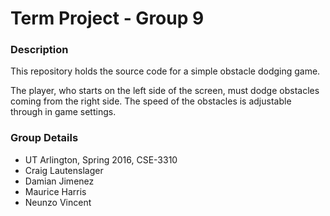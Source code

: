 # Term Project - Group 9
### Description
This repository holds the source code for a simple obstacle dodging game.

The player, who starts on the left side of the screen, must dodge obstacles coming from the right side. The speed of the obstacles is adjustable through in game settings.

### Group Details
 - UT Arlington, Spring 2016, CSE-3310
 - Craig Lautenslager
 - Damian Jimenez
 - Maurice Harris
 - Neunzo Vincent